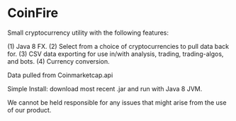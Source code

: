 # CoinFire

Small cryptocurrency utility with the following features:

(1) Java 8 FX.
(2) Select from a choice of cryptocurrencies to pull data back for.
(3) CSV data exporting for use in/with analysis, trading, trading-algos, and bots.
(4) Currency conversion.

Data pulled from Coinmarketcap.api

Simple Install: download most recent .jar and run with Java 8 JVM.

We cannot be held responsible for any issues that might arise from the use of our product.

